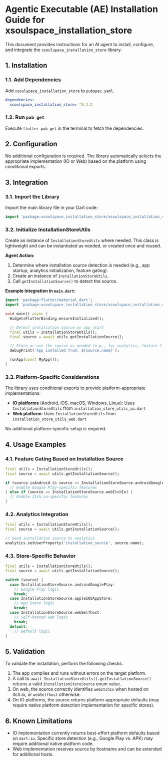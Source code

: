 <!--
version: 1.0.0
repository: https://github.com/xsoulspace/xsoulspace_packages/tree/main/pkgs/xsoulspace_installation_store
license: MIT
author: Arenukvern and contributors
-->

# Agentic Executable (AE) Installation Guide for xsoulspace_installation_store

This document provides instructions for an AI agent to install, configure, and integrate the `xsoulspace_installation_store` library.

## 1. Installation

### 1.1. Add Dependencies

Add `xsoulspace_installation_store` to `pubspec.yaml`.

```yaml
dependencies:
  xsoulspace_installation_store: ^0.1.2
```

### 1.2. Run `pub get`

Execute `flutter pub get` in the terminal to fetch the dependencies.

## 2. Configuration

No additional configuration is required. The library automatically selects the appropriate implementation (IO or Web) based on the platform using conditional exports.

## 3. Integration

### 3.1. Import the Library

Import the main library file in your Dart code:

```dart
import 'package:xsoulspace_installation_store/xsoulspace_installation_store.dart';
```

### 3.2. Initialize InstallationStoreUtils

Create an instance of `InstallationStoreUtils` where needed. This class is lightweight and can be instantiated as needed, or created once and reused.

**Agent Action:**

1. Determine where installation source detection is needed (e.g., app startup, analytics initialization, feature gating).
2. Create an instance of `InstallationStoreUtils`.
3. Call `getInstallationSource()` to detect the source.

**Example Integration in `main.dart`:**

```dart
import 'package:flutter/material.dart';
import 'package:xsoulspace_installation_store/xsoulspace_installation_store.dart';

void main() async {
  WidgetsFlutterBinding.ensureInitialized();

  // Detect installation source on app start
  final utils = InstallationStoreUtils();
  final source = await utils.getInstallationSource();

  // Store or use the source as needed (e.g., for analytics, feature flags)
  debugPrint('App installed from: ${source.name}');

  runApp(const MyApp());
}
```

### 3.3. Platform-Specific Considerations

The library uses conditional exports to provide platform-appropriate implementations:
- **IO platforms** (Android, iOS, macOS, Windows, Linux): Uses `InstallationStoreUtils` from `installation_store_utils_io.dart`
- **Web platform**: Uses `InstallationStoreUtils` from `installation_store_utils_web.dart`

No additional platform-specific setup is required.

## 4. Usage Examples

### 4.1. Feature Gating Based on Installation Source

```dart
final utils = InstallationStoreUtils();
final source = await utils.getInstallationSource();

if (source.isAndroid && source == InstallationStoreSource.androidGooglePlay) {
  // Enable Google Play-specific features
} else if (source == InstallationStoreSource.webItchIo) {
  // Enable Itch.io-specific features
}
```

### 4.2. Analytics Integration

```dart
final utils = InstallationStoreUtils();
final source = await utils.getInstallationSource();

// Send installation source to analytics
analytics.setUserProperty('installation_source', source.name);
```

### 4.3. Store-Specific Behavior

```dart
final utils = InstallationStoreUtils();
final source = await utils.getInstallationSource();

switch (source) {
  case InstallationStoreSource.androidGooglePlay:
    // Google Play logic
    break;
  case InstallationStoreSource.appleIOSAppStore:
    // App Store logic
    break;
  case InstallationStoreSource.webSelfhost:
    // Self-hosted web logic
    break;
  default:
    // Default logic
}
```

## 5. Validation

To validate the installation, perform the following checks:

1. The app compiles and runs without errors on the target platform.
2. A call to `await InstallationStoreUtils().getInstallationSource()` returns a valid `InstallationStoreSource` enum value.
3. On web, the source correctly identifies `webItchIo` when hosted on itch.io, or `webSelfhost` otherwise.
4. On IO platforms, the source returns platform-appropriate defaults (may require native platform detection implementation for specific stores).

## 6. Known Limitations

- IO implementation currently returns best-effort platform defaults based on `dart:io`. Specific store detection (e.g., Google Play vs. APK) may require additional native platform code.
- Web implementation resolves source by hostname and can be extended for additional hosts.
